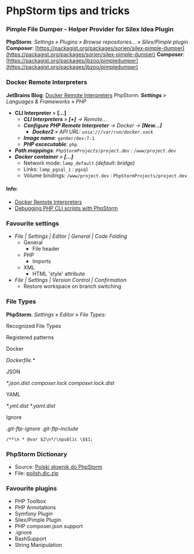 # PhpStorm tips and tricks

### Pimple File Dumper - Helper Provider for Silex Idea Plugin

**PhpStorm**: _Settings » Plugins » Browse repositories... » Silex/Pimple plugin_
**Composer**: [https://packagist.org/packages/sorien/silex-pimple-dumper](https://packagist.org/packages/sorien/silex-pimple-dumper)
**Composer**: [https://packagist.org/packages/jbzoo/pimpledumper](https://packagist.org/packages/jbzoo/pimpledumper)

### Docker Remote Interpreters

**JetBrains Blog**: [Docker Remote Interpreters](https://blog.jetbrains.com/phpstorm/2016/11/docker-remote-interpreters/)
PhpStorm: _**Settings** » Languages & Frameworks » PHP_

*   **CLI Interpreter** » **\[...\]**
    *   _**CLI Interpreters** » **\[+\]** → Remote..._
    *   _**Configure PHP Remote Interpreter** → Docker → **\[New...\]**_
        *   _**Docker2** » API URL: `unix:///var/run/docker.sock`_
    *   _**Image name**_: `gander/dev:7.1`
    *   _**PHP excecutable**_: `php`
*   _**Path mappings**: `PhpStormProjects/project.dev` : `/www/project.dev`_
*   _**Docker container** » **\[...\]**_
    *   Network mode: `lamp_default` _(default: bridge)_
    *   Links: `lamp_pgsql_1` : `pgsql`
    *   Volume bindings: `/www/project.dev` : `PhpStormProjects/project.dev`

#### Info:

*   [Docker Remote Interpreters](https://blog.jetbrains.com/phpstorm/2016/11/docker-remote-interpreters/)
*   [Debugging PHP CLI scripts with PhpStorm](https://confluence.jetbrains.com/display/PhpStorm/Debugging+PHP+CLI+scripts+with+PhpStorm)

### Favourite settings

*   _File | Settings | Editor | General | Code Folding_
    *   General
        *   File header
    *   PHP
        *   Imports
    *   XML
        *   HTML 'style' attribute
*   _File | Settings | Version Control | Confirmation_
    *   Restore workspace on branch switching

### File Types

**PhpStorm**: _Settings_ » _Editor_ » _File Types_:

Recognized File Types

Registered patterns

Docker

_Dockerfile.\*_

JSON

_\*.json.dist_
_composer.lock_
_composer.lock.dist_

YAML

_\*.yml.dist_
_\*.yaml.dist_

Ignore

_.git-ftp-ignore_
_.git-ftp-include_

    /**\n * @var $2\n*/\npublic \$$1;

### PhpStorm Dictionary

*   Source: [Polski słownik do PhpStorm](https://tomaszkane.net/2014/09/polski-slownik-do-phpstorm/)
*   File: [polish.dic.zip](files/polish.dic.zip)

### Favourite plugins

*   PHP Toolbox
*   PHP Annotations
*   Symfony Plugin
*   Silex/Pimple Plugin
*   PHP composer.json support
*   .ignore
*   BashSupport
*   String Manipulation
